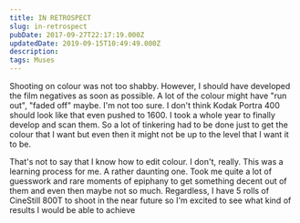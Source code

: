 ```yaml
---
title: IN RETROSPECT
slug: in-retrospect
pubDate: 2017-09-27T22:17:19.000Z
updatedDate: 2019-09-15T10:49:49.000Z
description: 
tags: Muses
---
```


Shooting on colour was not too shabby. However, I should have developed the film negatives as soon as possible. A lot of the colour might have "run out", "faded off" maybe. I'm not too sure. I don't think Kodak Portra 400 should look like that even pushed to 1600. I took a whole year to finally develop and scan them. So a lot of tinkering had to be done just to get the colour that I want but even then it might not be up to the level that I want it to be.

That's not to say that I know how to edit colour. I don't, really. This was a learning process for me. A rather daunting one. Took me quite a lot of guesswork and rare moments of epiphany to get something decent out of them and even then maybe not so much. Regardless, I have 5 rolls of CineStill 800T to shoot in the near future so I'm excited to see what kind of results I would be able to achieve
